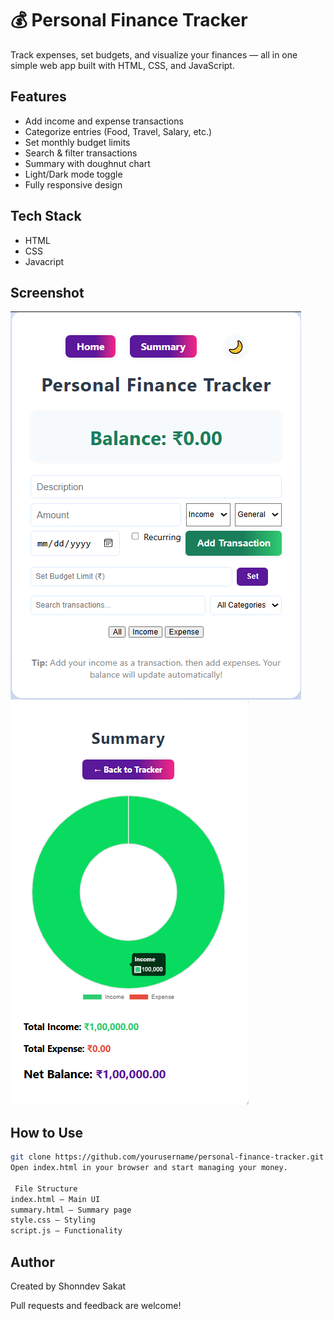 # 💰 Personal Finance Tracker

Track expenses, set budgets, and visualize your finances — all in one simple web app built with HTML, CSS, and JavaScript.

##  Features
- Add income and expense transactions
- Categorize entries (Food, Travel, Salary, etc.)
- Set monthly budget limits
- Search & filter transactions
- Summary with doughnut chart
- Light/Dark mode toggle
- Fully responsive design
  
## Tech Stack
- HTML
- CSS
- Javacript


##  Screenshot
![Dashboad](Dashboard.PNG)
![Summary](Summary.PNG)



##  How to Use
```bash
git clone https://github.com/yourusername/personal-finance-tracker.git
Open index.html in your browser and start managing your money.

 File Structure
index.html – Main UI
summary.html – Summary page
style.css – Styling
script.js – Functionality

```
## Author
Created by Shonndev Sakat

Pull requests and feedback are welcome!

